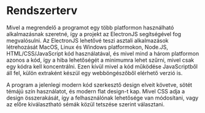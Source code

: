 # Rendszerterv
Mivel a megrendelő a programot egy több platformon használható alkalmazásnak szeretné, így a projekt az ElectronJS segítségével fog megvalósulni. Az ElectronJS lehetővé teszi asztali alkalmazások létrehozását MacOS, Linux és Windows platformokon, Node.JS, HTML/CSS/JavaScript kód használatával, és mivel mind a három platformon azonos a kód, így a hiba lehetőségét a minimumra lehet szűrni, mivel csak egy kódra kell koncentrálni. Ezen kívül mivel a kód működése JavaScriptből áll fel, külön extraként készül egy webböngészőből elérhető verzió is.

A program a jelenlegi modern kód szerkesztő design elveit követve, sötét témájú szín használatot, és modern flat design-t kap. Mivel CSS adja a design összerakását, így a felhasználónak lehetősége van módosítani, vagy az előre kiválasztható sémák közül tetszése szerint választani.
